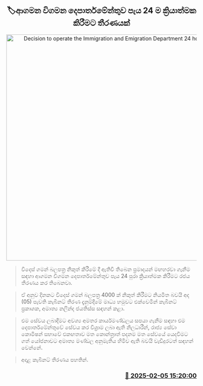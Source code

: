 <p align='center'><b><h2 align='center' title='Decision to operate the Immigration and Emigration Department 24 hours a day'>🏷ආගමන විගමන දෙපාර්තමේන්තුව පැය 24 ම ක්‍රියාත්මක කිරීමට තීරණයක්</h2></b></p>
<p align='center'><img src='https://helakuru.sgp1.cdn.digitaloceanspaces.com/esana/images/lib/passport-prednet-archived.jpg' width='600' alt='Decision to operate the Immigration and Emigration Department 24 hours a day'></p>

> විදෙස් ගමන් බලපත්‍ර නිකුත් කිරීමේ දී ඇතිවී තිබෙන ප්‍රමාදයන් මඟහරවා ගැනීම සඳහා ආගමන විගමන දෙපාර්තමේන්තුව පැය 24 පුරා ක්‍රියාත්මක කිරීමට රජය තීරණය කර තිබෙනවා.

> ඒ අනුව දිනකට විදෙස් ගමන් බලපත්‍ර 4000 ක් නිකුත් කිරීමට නියමිත බවයි අද (05) පැවති කැබිනට් තීරණ දැනුම්දීමේ මාධ්‍ය හමුවට එක්වෙමින් කැබිනට් ප්‍රකාශක, අමාත්‍ය නලින්ද ජයතිස්ස සඳහන් කළා.

> එම සේවය ලබාදීමට අවශ්‍ය අමතර කාර්යමණ්ඩලය සපයා ගැනීම සඳහා එම දෙපාර්තමේන්තුවේ සේවය කර විශ්‍රාම ලබා ඇති නිලධාරීන්, රාජ්‍ය සේවා කොමිෂන් සභාවේ එකඟතාව මත කොන්ත්‍රාත් පදනම මත සේවයේ යෙදවීමට ගත් යෝජනාවට අමාත්‍ය මණ්ඩල අනුමැතිය හිමිව ඇති බවයි වැඩිදුරටත් සඳහන් වෙන්නේ.

> අදාළ කැබිනට් තීරණය පහතින්. 



<h3 align='right'><a href='https://www.helakuru.lk/esana/p/107187/'>📅 2025-02-05 15:20:00</a></h3>
